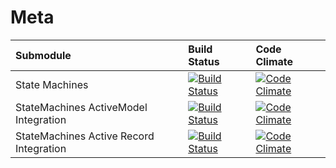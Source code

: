 # Meta
| Submodule                 |       Build Status                                 |  Code Climate   
|:--------------------------|:---------------------------------------------------|:-------------------------------------------
|State Machines                           | [![Build Status](https://travis-ci.org/state-machines/state_machines.svg?branch=master)](https://travis-ci.org/state-machines/state_machines)  | [![Code Climate](https://codeclimate.com/github/state-machines/state_machines.png)](https://codeclimate.com/github/state-machines/state_machines)
|StateMachines ActiveModel Integration  | [![Build Status](https://travis-ci.org/state-machines/state_machines-activemodel.svg?branch=master)](https://travis-ci.org/state-machines/state_machines-activemodel)        |  [![Code Climate](https://codeclimate.com/github/state-machines/state_machines-activemodel.png)](https://codeclimate.com/github/state-machines/state_machines-activemodel)
|StateMachines Active Record Integration| [![Build Status](https://travis-ci.org/state-machines/state_machines-activerecord.svg?branch=master)](https://travis-ci.org/state-machines/state_machines-activerecord)      |  [![Code Climate](https://codeclimate.com/github/state-machines/state_machines-activerecord.png)](https://codeclimate.com/github/state-machines/state_machines-activerecord)

